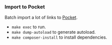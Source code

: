 ### Import to Pocket
Batch import a lot of links to [Pocket](https://getpocket.com).

* `make exec` to run.
* `make dump-autoload` to generate autoload.
* `make composer-install` to install dependencies.